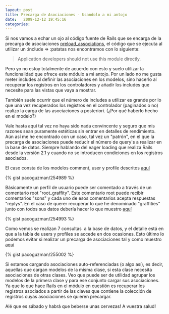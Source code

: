 ```yaml
---
layout: post
title: Precarga de Asociaciones - Usandolo a mi antojo
date:   2009-12-12 19:45:16
categories:
---
```


Si nos vamos a echar un ojo al código fuente de Rails que se encarga de la precarga de asociaciones [preload_associations](http://github.com/rails/rails/blob/v2.3.5/activerecord/lib/active_record/association_preload.rb), el código que se ejecuta al utilizar un :include =&gt; :patatas nos encontramos con lo siguiente:


> Application developers should not use this module directly.

Pero yo no estoy totalmente de acuerdo con esto y suelo utilizar la funcionalidad que ofrece este módulo a mi antojo. Por un lado no me gusta meter includes al definir las asociaciones en los modelos, sino hacerlo al recuperar los registros en los controladores y añadir los includes que necesite para las vistas que vaya a mostrar.

También suele ocurrir que el número de includes a utilizar es grande por lo que una vez recuperados los registros en el controlador (paginados o no) realizo la carga de las asociaciones a posteriori. (¿Por qué haberlo hecho en el modelo?)

Vale hasta aquí tal vez no haya sido nada convincente y seguro que mis razones sean puramente estéticas sin entrar en detalles de rendimiento. Aún así me he encontrado con un caso, tal vez un "patrón", en el que la precarga de asociaciones puede reducir el número de query's a realizar en la base de datos. Siempre hablando del eager loading que realiza Rails desde la versión 2.1 y cuando no se introducen condiciones en los registros asociados.

El caso consta de los modelos comment, user y profile descritos [aquí](http://gist.github.com/254989)

{% gist pacoguzman/254989 %}

Básicamente un perfil de usuario puede ser comentado a través de un comentario root "root_graffity". Este comentario root puede recibir comentarios "sons" y cada uno de esos comentarios acepta respuestas "replys". En el caso de querer recuperar lo que he denominado "graffities" junto con todos sus datos debería hacer lo que muestro [aquí](http://gist.github.com/254993)

{% gist pacoguzman/254993 %}

Como vemos se realizan 7 consultas  a la base de datos, y el detalle está en que a la tabla de users y profiles se accede en dos ocasiones. Esto último lo podemos evitar si realizar un precarga de asociaciones tal y como muestro [aquí](http://gist.github.com/255002)

{% gist pacoguzman/255002 %}

Si estamos cargando asociaciones auto-referenciadas (o algo así), es decir, aquellas que cargan modelos de la misma clase, si esta clase necesita asociaciones de otras clases. Veo que puede ser de utilidad agrupar los modelos de la primera clase y para ese conjunto cargar sus asociaciones. Ya que lo que hace Rails en el módulo en cuestión es recuperar los registros asociados a partir de las claves que contiene la colección de registros cuyas asociaciones se quieren precargar.

Alé que es sábado y habrá que beberse unas cervezas! A vuestra salud!
